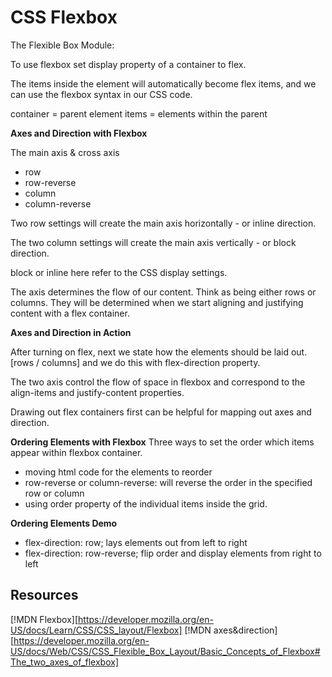 # CSS Flexbox

The Flexible Box Module:

To use flexbox set display property of a container to flex.

The items inside the element will automatically become flex items, and we can use the flexbox syntax in our CSS code.

container = parent element
items = elements within the parent

**Axes and Direction with Flexbox**

The main axis & cross axis
- row
- row-reverse
- column
- column-reverse

Two row settings will create the main axis horizontally - or inline direction.

The two column settings will create the main axis vertically - or block direction. 

block or inline here refer to the CSS display settings.

The axis determines the flow of our content. Think as being either rows or columns. They will be determined when we start aligning and justifying content with a flex container.

**Axes and Direction in Action**

After turning on flex, next we state how the elements should be laid out. [rows / columns] and we do this with flex-direction property.

The two axis control the flow of space in flexbox and correspond to the align-items and justify-content properties.

Drawing out flex containers first can be helpful for mapping out axes and direction.

**Ordering Elements with Flexbox**
Three ways to set the order which items appear within flexbox container. 

- moving html code for the elements to reorder
- row-reverse or column-reverse: will reverse the order in the specified row or column
- using order property of the individual items inside the grid.

**Ordering Elements Demo**
- flex-direction: row; lays elements out from left to right
- flex-direction: row-reverse; flip order and display elements from right to left


## Resources
[!MDN Flexbox][https://developer.mozilla.org/en-US/docs/Learn/CSS/CSS_layout/Flexbox]
[!MDN axes&direction][https://developer.mozilla.org/en-US/docs/Web/CSS/CSS_Flexible_Box_Layout/Basic_Concepts_of_Flexbox#The_two_axes_of_flexbox]